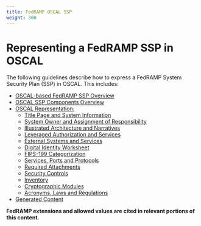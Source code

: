 ```yaml
---
title: FedRAMP OSCAL SSP
weight: 300
---
```

# Representing a FedRAMP SSP in OSCAL

The following guidelines describe how to express a FedRAMP System Security Plan (SSP) in OSCAL. This includes:

- [OSCAL-based FedRAMP SSP Overview](./overview)
- [OSCAL SSP Components Overview](./overview-components)
- [OSCAL Representation:](./oscal-representation/_index)
  - [Title Page and System Information](./oscal-representation/title-page-and-general)
  - [System Owner and Assignment of Responsibility](./oscal-representation/owner-and-responsibility)
  - [Illustrated Architecture and Narratives](./oscal-representation/diagrams-boundary-net-dataflow)
  - [Leveraged Authorization and Services](./oscal-representation/leveraged-authorizations)
  - [External Systems and Services](./oscal-representation/external-systems-services)
  - [Digital Identity Worksheet](./oscal-representation/digital-identity)
  - [FIPS-199 Categorization](./oscal-representation/fips-199-categorization)
  - [Services, Ports and Protocols](./oscal-representation/services-ports-protocols)
  - [Required Attachments](./oscal-representation/required-attachments)
  - [Security Controls](./oscal-representation/security-controls)
  - [Inventory](./oscal-representation/inventory)
  - [Cryptographic Modules](./oscal-representation/cryptographic-modules)
  - [Acronyms, Laws and Regulations](./oscal-representation/acronyms-laws-regulations)
- [Generated Content](./generated-content)


**FedRAMP extensions and allowed values are cited in relevant portions of this content.**
